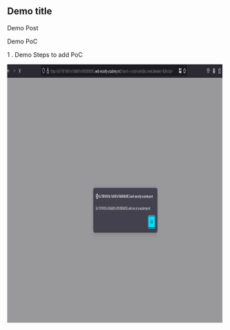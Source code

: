 
## Demo title

Demo Post

Demo PoC

1 . Demo Steps to add PoC


 <img src="../assets/images/demo-xss.png" alt="XSS" width="500" height="600"> 


